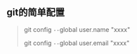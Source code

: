 <h2>git的简单配置</h2>

>git config `--`global  user.name "xxxx"
>
>git config `--`global  user.email "xxxx"